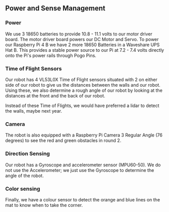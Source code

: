 ## Power and Sense Management
### Power
We use 3 18650 batteries to provide 10.8 - 11.1 volts to our motor driver board. The motor driver board powers our DC Motor and Servo. To power our Raspberry Pi 4 B we have 2 more 18650 Batteries in a Waveshare UPS Hat B. This provides a stable power source to our Pi at 7.2 - 7.4 volts directly onto the Pi's power rails through Pogo Pins.

### Time of Flight Sensors
Our robot has 4 VL53L0X Time of Flight sensors situated with 2 on either side of our robot to give us the distances between the walls and our robot. Using these, we also determine a rough angle of our robot by looking at the distances at the front and the back of our robot.

Instead of these Time of Flights, we would have preferred a lidar to detect the walls, maybe next year.

### Camera
The robot is also equipped with a Raspberry Pi Camera 3 Regular Angle (76 degrees) to see the red and green obstacles in round 2. 

### Direction Sensing
Our robot has a Gyroscope and accelerometer sensor (MPU60-50). We do not use the Accelerometer; we just use the Gyroscope to determine the angle of the robot. 

### Color sensing
Finally, we have a colour sensor to detect the orange and blue lines on the mat to know when to take the corner.
